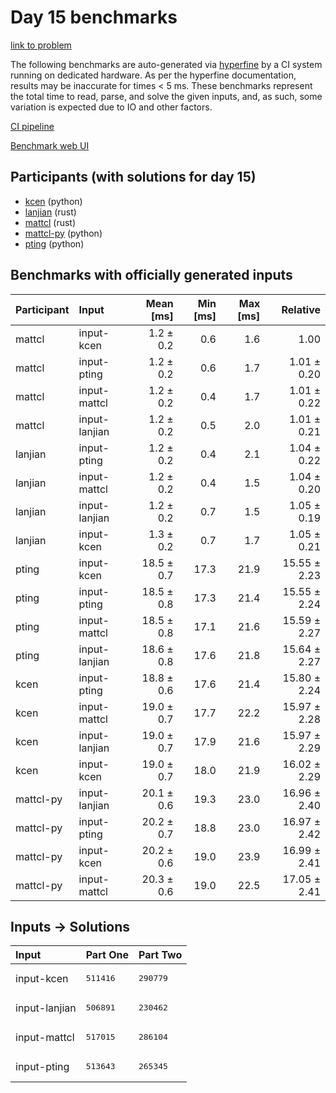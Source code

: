 # Day 15 benchmarks

[link to problem](https://adventofcode.com/2023/day/15)

The following benchmarks are auto-generated via
[hyperfine](https://github.com/sharkdp/hyperfine) by a CI system running on
dedicated hardware. As per the hyperfine documentation, results may be
inaccurate for times < 5 ms. These benchmarks represent the total time to read,
parse, and solve the given inputs, and, as such, some variation is expected due
to IO and other factors.

[CI pipeline](http://ci.papercode.net:8080/teams/main/pipelines/aoc2023)

[Benchmark web UI](https://aoc.ancalagon.black)


## Participants (with solutions for day 15)

- [kcen](https://github.com/kcen/aoc2023) (python)
- [lanjian](https://github.com/lanjian/aoc-2023) (rust)
- [mattcl](https://github.com/mattcl/aoc2023) (rust)
- [mattcl-py](https://github.com/mattcl/aoc2023-py) (python)
- [pting](https://github.com/pting/aoc2023) (python)


## Benchmarks with officially generated inputs

| Participant | Input | Mean [ms] | Min [ms] | Max [ms] | Relative |
|:---|:---|---:|---:|---:|---:|
| mattcl | input-kcen | 1.2 ± 0.2 | 0.6 | 1.6 | 1.00 |
| mattcl | input-pting | 1.2 ± 0.2 | 0.6 | 1.7 | 1.01 ± 0.20 |
| mattcl | input-mattcl | 1.2 ± 0.2 | 0.4 | 1.7 | 1.01 ± 0.22 |
| mattcl | input-lanjian | 1.2 ± 0.2 | 0.5 | 2.0 | 1.01 ± 0.21 |
| lanjian | input-pting | 1.2 ± 0.2 | 0.4 | 2.1 | 1.04 ± 0.22 |
| lanjian | input-mattcl | 1.2 ± 0.2 | 0.4 | 1.5 | 1.04 ± 0.20 |
| lanjian | input-lanjian | 1.2 ± 0.2 | 0.7 | 1.5 | 1.05 ± 0.19 |
| lanjian | input-kcen | 1.3 ± 0.2 | 0.7 | 1.7 | 1.05 ± 0.21 |
| pting | input-kcen | 18.5 ± 0.7 | 17.3 | 21.9 | 15.55 ± 2.23 |
| pting | input-pting | 18.5 ± 0.8 | 17.3 | 21.4 | 15.55 ± 2.24 |
| pting | input-mattcl | 18.5 ± 0.8 | 17.1 | 21.6 | 15.59 ± 2.27 |
| pting | input-lanjian | 18.6 ± 0.8 | 17.6 | 21.8 | 15.64 ± 2.27 |
| kcen | input-pting | 18.8 ± 0.6 | 17.6 | 21.4 | 15.80 ± 2.24 |
| kcen | input-mattcl | 19.0 ± 0.7 | 17.7 | 22.2 | 15.97 ± 2.28 |
| kcen | input-lanjian | 19.0 ± 0.7 | 17.9 | 21.6 | 15.97 ± 2.29 |
| kcen | input-kcen | 19.0 ± 0.7 | 18.0 | 21.9 | 16.02 ± 2.29 |
| mattcl-py | input-lanjian | 20.1 ± 0.6 | 19.3 | 23.0 | 16.96 ± 2.40 |
| mattcl-py | input-pting | 20.2 ± 0.7 | 18.8 | 23.0 | 16.97 ± 2.42 |
| mattcl-py | input-kcen | 20.2 ± 0.6 | 19.0 | 23.9 | 16.99 ± 2.41 |
| mattcl-py | input-mattcl | 20.3 ± 0.6 | 19.0 | 22.5 | 17.05 ± 2.41 |


## Inputs -> Solutions

| Input | Part One | Part Two |
|:---|:---|:---|
|input-kcen|<pre>511416</pre>|<pre>290779</pre>|
|input-lanjian|<pre>506891</pre>|<pre>230462</pre>|
|input-mattcl|<pre>517015</pre>|<pre>286104</pre>|
|input-pting|<pre>513643</pre>|<pre>265345</pre>|